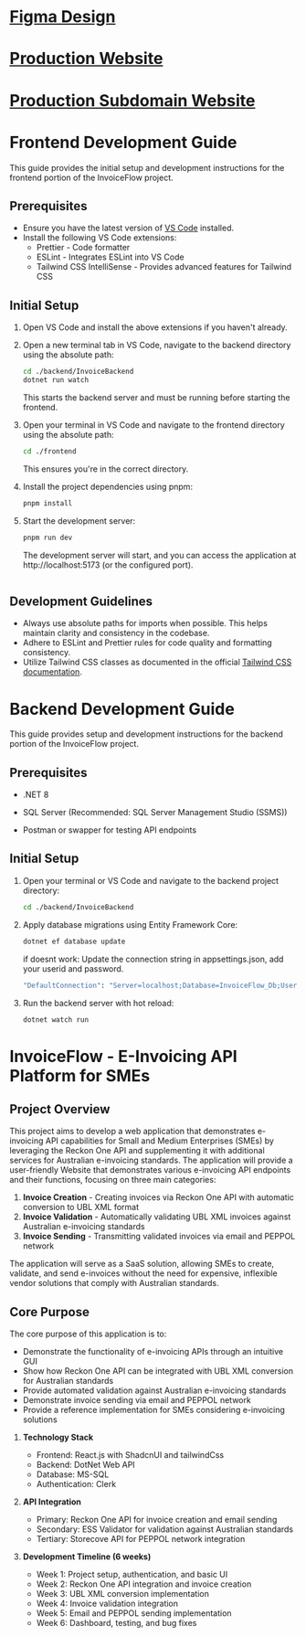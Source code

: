 # [Figma Design](https://www.figma.com/design/SruUTfQpmjBHLHvfhX8wvk/InvoiceFlow?node-id=0-1&t=18wcQwIfbpLvfWtK-1)

# [Production Website](https://invoice-flow.org)

# [Production Subdomain Website](https://myinvoiceflow.netlify.app)


# Frontend Development Guide

This guide provides the initial setup and development instructions for the frontend portion of the InvoiceFlow project.

## Prerequisites

- Ensure you have the latest version of [VS Code](https://code.visualstudio.com/) installed.
- Install the following VS Code extensions:
  - Prettier - Code formatter
  - ESLint - Integrates ESLint into VS Code
  - Tailwind CSS IntelliSense - Provides advanced features for Tailwind CSS

## Initial Setup

1. Open VS Code and install the above extensions if you haven't already.

2. Open a new terminal tab in VS Code, navigate to the backend directory using the absolute path:

   ```bash
   cd ./backend/InvoiceBackend
   dotnet run watch
   ```

   This starts the backend server and must be running before starting the frontend.

3. Open your terminal in VS Code and navigate to the frontend directory using the absolute path:

   ```bash
   cd ./frontend
   ```

   This ensures you're in the correct directory.

4. Install the project dependencies using pnpm:

   ```bash
   pnpm install
   ```

5. Start the development server:
   ```bash
   pnpm run dev
   ```
   
   The development server will start, and you can access the application at http://localhost:5173 (or the configured port).
   ```

## Development Guidelines

- Always use absolute paths for imports when possible. This helps maintain clarity and consistency in the codebase.
- Adhere to ESLint and Prettier rules for code quality and formatting consistency.
- Utilize Tailwind CSS classes as documented in the official [Tailwind CSS documentation](https://tailwindcss.com/docs).

# Backend Development Guide

This guide provides setup and development instructions for the backend portion of the InvoiceFlow project.

## Prerequisites
- .NET 8

- SQL Server (Recommended: SQL Server Management Studio (SSMS))

- Postman or swapper for testing API endpoints

## Initial Setup
1. Open your terminal or VS Code and navigate to the backend project directory:

   ```bash
   cd ./backend/InvoiceBackend
   ```
2. Apply database migrations using Entity Framework Core:

   ```bash
   dotnet ef database update
   ```
   if doesnt work:
   Update the connection string in appsettings.json, add your userid and password.
   ```bash
   "DefaultConnection": "Server=localhost;Database=InvoiceFlow_Db;User Id=your_user;Password=your_password;Trusted_Connection=True;TrustServerCertificate=True;Encrypt=false;Integrated Security=True;"
   ```
3. Run the backend server with hot reload:
   ```bash
   dotnet watch run
   ```

# InvoiceFlow - E-Invoicing API Platform for SMEs

## Project Overview

This project aims to develop a web application that demonstrates e-invoicing API capabilities for Small and Medium Enterprises (SMEs) by leveraging the Reckon One API and supplementing it with additional services for Australian e-invoicing standards. The application will provide a user-friendly Website that demonstrates various e-invoicing API endpoints and their functions, focusing on three main categories:

1. **Invoice Creation** - Creating invoices via Reckon One API with automatic conversion to UBL XML format
2. **Invoice Validation** - Automatically validating UBL XML invoices against Australian e-invoicing standards
3. **Invoice Sending** - Transmitting validated invoices via email and PEPPOL network

The application will serve as a SaaS solution, allowing SMEs to create, validate, and send e-invoices without the need for expensive, inflexible vendor solutions that comply with Australian standards.

## Core Purpose

The core purpose of this application is to:

- Demonstrate the functionality of e-invoicing APIs through an intuitive GUI
- Show how Reckon One API can be integrated with UBL XML conversion for Australian standards
- Provide automated validation against Australian e-invoicing standards
- Demonstrate invoice sending via email and PEPPOL network
- Provide a reference implementation for SMEs considering e-invoicing solutions

1. **Technology Stack**

   - Frontend: React.js with ShadcnUI and tailwindCss
   - Backend: DotNet Web API
   - Database: MS-SQL
   - Authentication: Clerk

2. **API Integration**

   - Primary: Reckon One API for invoice creation and email sending
   - Secondary: ESS Validator for validation against Australian standards
   - Tertiary: Storecove API for PEPPOL network integration

3. **Development Timeline (6 weeks)**

   - Week 1: Project setup, authentication, and basic UI
   - Week 2: Reckon One API integration and invoice creation
   - Week 3: UBL XML conversion implementation
   - Week 4: Invoice validation integration
   - Week 5: Email and PEPPOL sending implementation
   - Week 6: Dashboard, testing, and bug fixes
